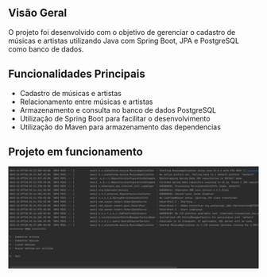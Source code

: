 
## Visão Geral

O projeto foi desenvolvido com o objetivo de gerenciar o cadastro de músicas e artistas utilizando Java com Spring Boot, JPA e PostgreSQL como banco de dados.

## Funcionalidades Principais

- Cadastro de músicas e artistas
- Relacionamento entre músicas e artistas
- Armazenamento e consulta no banco de dados PostgreSQL
- Utilização de Spring Boot para facilitar o desenvolvimento
- Utilização do Maven para armazenamento das dependencias

## Projeto em funcionamento
![gif](musica.gif)
